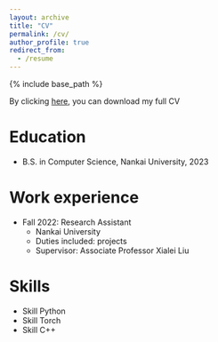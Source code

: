 ```yaml
---
layout: archive
title: "CV"
permalink: /cv/
author_profile: true
redirect_from:
  - /resume
---
```


{% include base_path %}

By clicking [here](yongxinwang-ai.github.io\files\CV.pdf), you can download my full CV


Education
======
* B.S. in Computer Science, Nankai University, 2023

Work experience
======
* Fall 2022: Research Assistant
  * Nankai University
  * Duties included: projects 
  * Supervisor: Associate Professor Xialei Liu
  
Skills
======
* Skill Python
* Skill Torch
* Skill C++


  